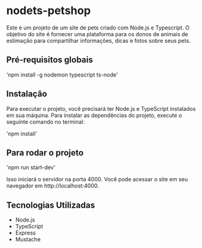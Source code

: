 # nodets-petshop

Este é um projeto de um site de pets criado com Node.js e Typescript. O objetivo do site é fornecer uma plataforma para os donos de animais de estimação para compartilhar informações, dicas e fotos sobre seus pets.

## Pré-requisitos globais

'npm install -g nodemon typescript ts-node'

## Instalação

Para executar o projeto, você precisará ter Node.js e TypeScript instalados em sua máquina. Para instalar as dependências do projeto, execute o seguinte comando no terminal:

'npm install'

## Para rodar o projeto

'npm run start-dev'

Isso iniciará o servidor na porta 4000. Você pode acessar o site em seu navegador em http://localhost:4000.

## Tecnologias Utilizadas

-   Node.js
-   TypeScript
-   Express
-   Mustache
